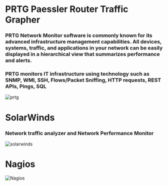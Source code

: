#  PRTG Paessler Router Traffic Grapher
### PRTG Network Monitor software is commonly known for its advanced infrastructure management capabilities. All devices, systems, traffic, and applications in your network can be easily displayed in a hierarchical view that summarizes performance and alerts. 
### PRTG monitors IT infrastructure using technology such as SNMP, WMI, SSH, Flows/Packet Sniffing, HTTP requests, REST APIs, Pings, SQL 
![prtg](https://www.pcwdld.com/wp-content/uploads/02-Paessler-PRTG.jpg)


# SolarWinds
### Network traffic analyzer and Network Performance Monitor
![solarwinds](https://www.pcwdld.com/wp-content/uploads/app-summary2.jpg)

# Nagios
![Nagios](https://cdn0.capterra-static.com/screenshots/2091395/43695.png)
